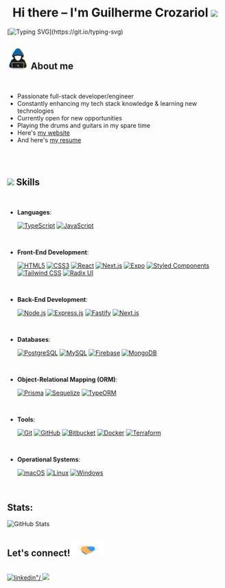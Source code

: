 <h1 align="center"><b>Hi there – I'm Guilherme Crozariol </b><img src="https://media.giphy.com/media/hvRJCLFzcasrR4ia7z/giphy.gif" width="35"></h1>

[![Typing SVG](https://readme-typing-svg.demolab.com?font=Fira+Code&duration=3000&pause=1000&center=true&vCenter=true&random=false&width=1000&lines=Fullstack+engineer;Drummer+and+music+producer;Pet+lover;Why+is+my+coffee+mug+empty+again%3F!)](https://git.io/typing-svg)

## <picture><img src="https://github.com/0xAbdulKhalid/0xAbdulKhalid/raw/main/assets/mdImages/about_me.gif" width=50px></picture> **About me**

<br>

- Passionate full-stack developer/engineer
- Constantly enhancing my tech stack knowledge & learning new technologies
- Currently open for new opportunities
- Playing the drums and guitars in my spare time
- Here's [my website](https://gcrozariol.me)
- And here's [my resume](https://docs.google.com/document/d/e/2PACX-1vSlMw-MpVb7pqeWUKXYn8HrypmkWpTIZEDWXMzsrwIXSu_o3XFqSpnyfmc14_4ge4o5gC3s14waBy2g/pub)

<br>
<br>

## <img src="https://media2.giphy.com/media/QssGEmpkyEOhBCb7e1/giphy.gif?cid=ecf05e47a0n3gi1bfqntqmob8g9aid1oyj2wr3ds3mg700bl&rid=giphy.gif" width="25"><b> Skills</b>

<br>

<p align="center">

- **Languages**:

  [![TypeScript](https://img.shields.io/badge/TypeScript-%23007ACC.svg?style=for-the-badge&logo=typescript&logoColor=white)](https://www.typescriptlang.org/)
  [![JavaScript](https://img.shields.io/badge/JavaScript-%23F7DF1E.svg?style=for-the-badge&logo=javascript&logoColor=black)](https://developer.mozilla.org/en-U)

<br>

- **Front-End Development**:

  [![HTML5](https://img.shields.io/badge/HTML5-%23E34F26.svg?style=for-the-badge&logo=html5&logoColor=white)](https://developer.mozilla.org/en-US/docs/Web/Guide/HTML/HTML5)
  [![CSS3](https://img.shields.io/badge/CSS3-%231572B6.svg?style=for-the-badge&logo=css3&logoColor=white)](https://developer.mozilla.org/en-US/docs/Web/CSS)
  [![React](https://img.shields.io/badge/React-%2361DAFB.svg?style=for-the-badge&logo=react&logoColor=white)](https://reactjs.org/)
  [![Next.js](https://img.shields.io/badge/Next.js-%2320232a.svg?style=for-the-badge&logo=next.js&logoColor=%2361DAFB)](https://nextjs.org/)
  [![Expo](https://img.shields.io/badge/Expo-%238B0000.svg?style=for-the-badge&logo=expo&logoColor=white)](https://expo.dev/)
  [![Styled Components](https://img.shields.io/badge/Styled_Components-%23DB7093.svg?style=for-the-badge&logo=styled-components&logoColor=white)](https://styled-components.com/)
  [![Tailwind CSS](https://img.shields.io/badge/Tailwind_CSS-%2338B2AC.svg?style=for-the-badge&logo=tailwind-css&logoColor=white)](https://tailwindcss.com/)
  [![Radix UI](https://img.shields.io/badge/Radix_UI-%234CAF50.svg?style=for-the-badge)](https://radix-ui.com/)

<br>

- **Back-End Development**:

  [![Node.js](https://img.shields.io/badge/Node.js-%23339933.svg?style=for-the-badge&logo=node.js&logoColor=white)](https://nodejs.org/)
  [![Express.js](https://img.shields.io/badge/Express.js-%23000000.svg?style=for-the-badge&logo=express&logoColor=white)](https://expressjs.com/)
  [![Fastify](https://img.shields.io/badge/Fastify-%23000000.svg?style=for-the-badge&logo=fastify&logoColor=white)](https://www.fastify.io/)
  [![Next.js](https://img.shields.io/badge/Next.js-%2320232a.svg?style=for-the-badge&logo=next.js&logoColor=%2361DAFB)](https://nextjs.org/)

<br>

- **Databases**:

  [![PostgreSQL](https://img.shields.io/badge/PostgreSQL-%23316192.svg?style=for-the-badge&logo=postgresql&logoColor=white)](https://www.postgresql.org/)
  [![MySQL](https://img.shields.io/badge/MySQL-%234479A1.svg?style=for-the-badge&logo=mysql&logoColor=white)](https://www.mysql.com/)
  [![Firebase](https://img.shields.io/badge/Firebase-%23FFCA28.svg?style=for-the-badge&logo=firebase&logoColor=black)](https://firebase.google.com/)
  [![MongoDB](https://img.shields.io/badge/MongoDB-%234ea94b.svg?style=for-the-badge&logo=mongodb&logoColor=white)](https://www.mongodb.com/)
    
<br>

- **Object-Relational Mapping (ORM)**:

  [![Prisma](https://img.shields.io/badge/Prisma-%233776AB.svg?style=for-the-badge&logo=prisma&logoColor=white)](https://prisma.io/)
  [![Sequelize](https://img.shields.io/badge/Sequelize-%23555.svg?style=for-the-badge&logo=sequelize&logoColor=white)](https://sequelize.org/)
  [![TypeORM](https://img.shields.io/badge/TypeORM-%23E83524.svg?style=for-the-badge&logo=typeorm&logoColor=white)](https://typeorm.io/)
    
<br>

- **Tools**:

  [![Git](https://img.shields.io/badge/Git-%23F05032.svg?style=for-the-badge&logo=git&logoColor=white)](https://git-scm.com/)
  [![GitHub](https://img.shields.io/badge/GitHub-%23181717.svg?style=for-the-badge&logo=github&logoColor=white)](https://github.com/)
  [![Bitbucket](https://img.shields.io/badge/Bitbucket-%230047B3.svg?style=for-the-badge&logo=bitbucket&logoColor=white)](https://bitbucket.org/)
  [![Docker](https://img.shields.io/badge/Docker-%232496ED.svg?style=for-the-badge&logo=docker&logoColor=white)](https://www.docker.com/)
  [![Terraform](https://img.shields.io/badge/Terraform-623CE4.svg?style=for-the-badge&logo=terraform&logoColor=white)](https://www.terraform.io/)
  
<br>

- **Operational Systems**:

  [![macOS](https://img.shields.io/badge/macOS-%23999999.svg?style=for-the-badge&logo=apple&logoColor=white)](https://www.apple.com/macos/)
  [![Linux](https://img.shields.io/badge/Linux-%23FCC624.svg?style=for-the-badge&logo=linux&logoColor=black)](https://www.linux.org/)
  [![Windows](https://img.shields.io/badge/Windows-%230078D6.svg?style=for-the-badge&logo=windows&logoColor=white)](https://www.microsoft.com/en-us/windows)
  
<br>

## **Stats**:

![GitHub Stats](https://github-readme-stats.vercel.app/api?username=gcrozariol&show_icons=true&theme=transparent&include_all_commits=true&count_private=true)

## <b>Let's connect!</b><img src="https://github.com/0xAbdulKhalid/0xAbdulKhalid/raw/main/assets/mdImages/handshake.gif" width ="80">
<br>
<div align='left'>

<a href="https://linkedin.com/in/gcrozariol" target="_blank">
<img src="https://img.shields.io/badge/linkedin-%2300acee.svg?color=405DE6&style=for-the-badge&logo=linkedin&logoColor=white" alt=linkedin"/>
</a>

<a href="mailto:gcrozariol@gmail.com" target="_blank">
<img src="https://img.shields.io/badge/gmail-%23EA4335.svg?style=for-the-badge&logo=gmail&logoColor=white" t=mail" />
</a>
</div>

